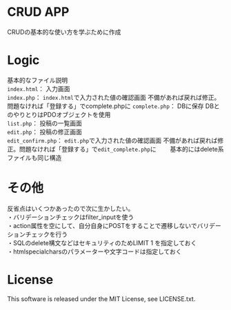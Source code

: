 # CRUD APP
CRUDの基本的な使い方を学ぶために作成
 
# Logic
基本的なファイル説明  
`index.html`： 入力画面    
`index.php`： `index.html`で入力された値の確認画面 不備があれば戻れば修正。問題なければ「登録する」でcomplete.phpに
`complete.php`： DBに保存 DBとのやりとりはPDOオブジェクトを使用  
`list.php`： 投稿の一覧画面  
`edit.php`： 投稿の修正画面  
`edit_confirm.php`： `edit.php`で入力された値の確認画面 不備があれば戻れば修正。問題なければ「登録する」で`edit_complete.php`に　　
基本的にはdelete系ファイルも同じ構造  
 
# その他
反省点はいくつかあったので次に生かしたい。  
・バリデーションチェックはfilter_inputを使う   
・action属性を空にして、自分自身にPOSTをすることで遷移しないでバリデーションチェックを行う  
・SQLのdelete構文などはセキュリティのためLIMIT 1 を指定しておく  
・htmlspecialcharsのパラメーターや文字コードは指定しておく  
 
# License
This software is released under the MIT License, see LICENSE.txt.
